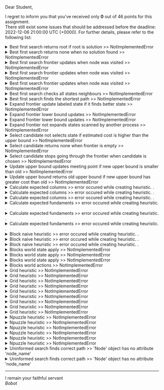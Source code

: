 Dear Student,

I regret to inform you that you've received only **0** out of 46 points for this assignment.\
There still exist some issues that should be addressed before the deadline: 2022-12-06 21:00:00 UTC (+0000). For further details, please refer to the following list:

<details><summary>Best first search returns root if root is solution &gt;&gt; NotImplementedError</summary></details>
<details><summary>Best first search returns none when no solution found &gt;&gt; NotImplementedError</summary></details>
<details><summary>Best first search frontier updates when node was visited &gt;&gt; NotImplementedError</summary></details>
<details><summary>Best first search frontier updates when node was visited &gt;&gt; NotImplementedError</summary></details>
<details><summary>Best first search frontier updates when node was visited &gt;&gt; NotImplementedError</summary></details>
<details><summary>Best first search checks all states neighbours &gt;&gt; NotImplementedError</summary></details>
<details><summary>Best first search finds the shortest path &gt;&gt; NotImplementedError</summary></details>
<details><summary>Expand frontier update labeled state if it finds better state &gt;&gt; NotImplementedError</summary></details>
<details><summary>Expand frontier lower bound updates &gt;&gt; NotImplementedError</summary></details>
<details><summary>Expand frontier lower bound updates &gt;&gt; NotImplementedError</summary></details>
<details><summary>Expand frontier not expands states scanned by another process &gt;&gt; NotImplementedError</summary></details>
<details><summary>Select candidate not selects state if estimated cost is higher than the upper bound &gt;&gt; NotImplementedError</summary></details>
<details><summary>Select candidate returns none when frontier is empty &gt;&gt; NotImplementedError</summary></details>
<details><summary>Select candidate stops going through the frontier when candidate is chosen &gt;&gt; NotImplementedError</summary></details>
<details><summary>Update upper bound updates meeting point if new upper bound is smaller than old &gt;&gt; NotImplementedError</summary></details>
<details><summary>Update upper bound returns old upper bound if new upper bound has greater cost than old &gt;&gt; NotImplementedError</summary></details>
<details><summary>Calculate expected columns &gt;&gt; error occured while creating heuristic. .</summary></details>
<details><summary>Calculate expected columns &gt;&gt; error occured while creating heuristic. .</summary></details>
<details><summary>Calculate expected columns &gt;&gt; error occured while creating heuristic. .</summary></details>
<details><summary>Calculate expected fundaments &gt;&gt; error occured while creating heuristic. .</summary></details>
<details><summary>Calculate expected fundaments &gt;&gt; error occured while creating heuristic. .</summary></details>
<details><summary>Calculate expected fundaments &gt;&gt; error occured while creating heuristic. .</summary></details>
<details><summary>Block naive heuristic &gt;&gt; error occured while creating heuristic. .</summary></details>
<details><summary>Block naive heuristic &gt;&gt; error occured while creating heuristic. .</summary></details>
<details><summary>Block naive heuristic &gt;&gt; error occured while creating heuristic. .</summary></details>
<details><summary>Blocks world state apply &gt;&gt; NotImplementedError</summary></details>
<details><summary>Blocks world state apply &gt;&gt; NotImplementedError</summary></details>
<details><summary>Blocks world state apply &gt;&gt; NotImplementedError</summary></details>
<details><summary>Blocks world actions &gt;&gt; NotImplementedError</summary></details>
<details><summary>Grid heuristic &gt;&gt; NotImplementedError</summary></details>
<details><summary>Grid heuristic &gt;&gt; NotImplementedError</summary></details>
<details><summary>Grid heuristic &gt;&gt; NotImplementedError</summary></details>
<details><summary>Grid heuristic &gt;&gt; NotImplementedError</summary></details>
<details><summary>Grid heuristic &gt;&gt; NotImplementedError</summary></details>
<details><summary>Grid heuristic &gt;&gt; NotImplementedError</summary></details>
<details><summary>Grid heuristic &gt;&gt; NotImplementedError</summary></details>
<details><summary>Grid heuristic &gt;&gt; NotImplementedError</summary></details>
<details><summary>Grid heuristic &gt;&gt; NotImplementedError</summary></details>
<details><summary>Npuzzle heuristic &gt;&gt; NotImplementedError</summary></details>
<details><summary>Npuzzle heuristic &gt;&gt; NotImplementedError</summary></details>
<details><summary>Npuzzle heuristic &gt;&gt; NotImplementedError</summary></details>
<details><summary>Npuzzle heuristic &gt;&gt; NotImplementedError</summary></details>
<details><summary>Npuzzle heuristic &gt;&gt; NotImplementedError</summary></details>
<details><summary>Npuzzle heuristic &gt;&gt; NotImplementedError</summary></details>
<details><summary>Uninformed search finds correct path &gt;&gt; &#x27;Node&#x27; object has no attribute &#x27;node_name&#x27;</summary></details>
<details><summary>Uninformed search finds correct path &gt;&gt; &#x27;Node&#x27; object has no attribute &#x27;node_name&#x27;</summary></details>

-----------
I remain your faithful servant\
_Bobot_